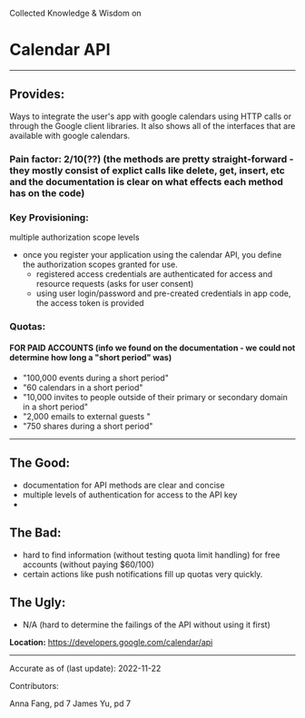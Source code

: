 
Collected Knowledge & Wisdom on
# Calendar API
---
## Provides:
Ways to integrate the user's app with google calendars using HTTP calls or through the Google client libraries.
It also shows all of the interfaces that are available with google calendars.

### Pain factor: 2/10(??) (the methods are pretty straight-forward - they mostly consist of explict calls like delete, get, insert, etc and the documentation is clear on what effects each method has on the code)

### Key Provisioning:
multiple authorization scope levels
  - once you register your application using the calendar API, you define the authorization scopes granted for use.
    - registered access credentials are authenticated for access and resource requests (asks for user consent)
    - using user login/password and pre-created credentials in app code, the access token is provided

### Quotas:
#### FOR PAID ACCOUNTS (info we found on the documentation - we could not determine how long a "short period" was)
  - "100,000 events during a short period"
  - "60 calendars in a short period"
  - "10,000 invites to people outside of their primary or secondary domain in a short period"
  - "2,000 emails to external guests "
  - "750 shares during a short period"

---

## The Good:
  - documentation for API methods are clear and concise
  - multiple levels of authentication for access to the API key
  -

## The Bad:
  - hard to find information (without testing quota limit handling) for free accounts (without paying $60/100)
  - certain actions like push notifications fill up quotas very quickly.

## The Ugly:
  - N/A (hard to determine the failings of the API without using it first)


**Location:** https://developers.google.com/calendar/api

---

Accurate as of (last update):    2022-11-22

Contributors:

Anna Fang, pd 7
James Yu, pd 7
